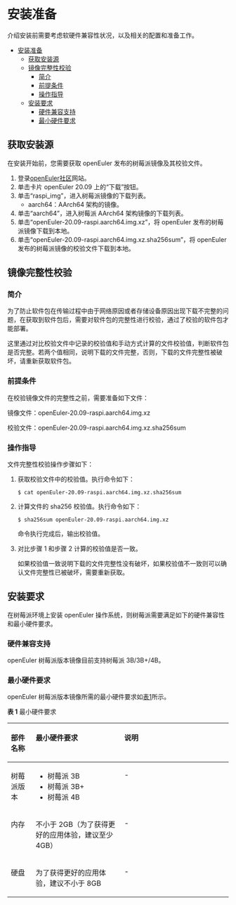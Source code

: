 # 安装准备

介绍安装前需要考虑软硬件兼容性状况，以及相关的配置和准备工作。
<!-- TOC -->

- [安装准备](#安装准备)
    - [获取安装源](#获取安装源)
    - [镜像完整性校验](#镜像完整性校验)
        - [简介](#简介)
        - [前提条件](#前提条件)
        - [操作指导](#操作指导)
    - [安装要求](#安装要求)
        - [硬件兼容支持](#硬件兼容支持)
        - [最小硬件要求](#最小硬件要求)

<!-- /TOC -->

## 获取安装源

在安装开始前，您需要获取 openEuler 发布的树莓派镜像及其校验文件。

1.  登录[openEuler社区](https://openeuler.org)网站。
2.  单击卡片 openEuler 20.09 上的“下载”按钮。
3.  单击“raspi_img”，进入树莓派镜像的下载列表。
    -   aarch64：AArch64 架构的镜像。
4.  单击“aarch64”，进入树莓派 AArch64 架构镜像的下载列表。
5.  单击“openEuler-20.09-raspi.aarch64.img.xz”，将 openEuler 发布的树莓派镜像下载到本地。
6.  单击“openEuler-20.09-raspi.aarch64.img.xz.sha256sum”，将 openEuler 发布的树莓派镜像的校验文件下载到本地。

## 镜像完整性校验

### 简介

为了防止软件包在传输过程中由于网络原因或者存储设备原因出现下载不完整的问题，在获取到软件包后，需要对软件包的完整性进行校验，通过了校验的软件包才能部署。

这里通过对比校验文件中记录的校验值和手动方式计算的文件校验值，判断软件包是否完整。若两个值相同，说明下载的文件完整，否则，下载的文件完整性被破坏，请重新获取软件包。

### 前提条件

在校验镜像文件的完整性之前，需要准备如下文件：

镜像文件：openEuler-20.09-raspi.aarch64.img.xz

校验文件：openEuler-20.09-raspi.aarch64.img.xz.sha256sum

### 操作指导

文件完整性校验操作步骤如下：

1.  获取校验文件中的校验值。执行命令如下：

    ```
    $ cat openEuler-20.09-raspi.aarch64.img.xz.sha256sum
    ```

2.  计算文件的 sha256 校验值。执行命令如下：

    ```
    $ sha256sum openEuler-20.09-raspi.aarch64.img.xz
    ```
    
    命令执行完成后，输出校验值。

3.  对比步骤 1 和步骤 2 计算的校验值是否一致。

    如果校验值一致说明下载的文件完整性没有破坏，如果校验值不一致则可以确认文件完整性已被破坏，需要重新获取。

## 安装要求

在树莓派环境上安装 openEuler 操作系统，则树莓派需要满足如下的硬件兼容性和最小硬件要求。

### 硬件兼容支持

openEuler 树莓派版本镜像目前支持树莓派 3B/3B+/4B。

### 最小硬件要求

openEuler 树莓派版本镜像所需的最小硬件要求如[表1](#tff48b99c9bf24b84bb602c53229e2542)所示。

**表 1**  最小硬件要求

<a name="tff48b99c9bf24b84bb602c53229e2542"></a>

<table><thead align="left"><tr id="r36f08b63edea4973a8228200caa2a50b"><th class="cellrowborder" valign="top" width="11.19111911191119%" id="mcps1.2.4.1.1"><p id="aef3575d97cdf4dcfb65f8d0c8d2d4a76"><a name="aef3575d97cdf4dcfb65f8d0c8d2d4a76"></a><a name="aef3575d97cdf4dcfb65f8d0c8d2d4a76"></a><strong id="abf63bde6a66a4ce5b21d81948fcafe36"><a name="abf63bde6a66a4ce5b21d81948fcafe36"></a><a name="abf63bde6a66a4ce5b21d81948fcafe36"></a>部件名称</strong></p>
</th>
<th class="cellrowborder" valign="top" width="40.06400640064006%" id="mcps1.2.4.1.2"><p id="a919d3bb266c8432fb33c51fa8f3a4fc3"><a name="a919d3bb266c8432fb33c51fa8f3a4fc3"></a><a name="a919d3bb266c8432fb33c51fa8f3a4fc3"></a><strong id="a9386cf027c1e47d99651159bb62130e7"><a name="a9386cf027c1e47d99651159bb62130e7"></a><a name="a9386cf027c1e47d99651159bb62130e7"></a>最小硬件要求</strong></p>
</th>
<th class="cellrowborder" valign="top" width="48.74487448744874%" id="mcps1.2.4.1.3"><p id="a3ac7cf4867974c4990ee6deab716db5f"><a name="a3ac7cf4867974c4990ee6deab716db5f"></a><a name="a3ac7cf4867974c4990ee6deab716db5f"></a><strong id="a0206841e981640cf833dc2556a7def50"><a name="a0206841e981640cf833dc2556a7def50"></a><a name="a0206841e981640cf833dc2556a7def50"></a>说明</strong></p>
</th>
</tr>
</thead>
<tbody>
<tr id="ra68eff5c33a84bb2be6672a48a643d26"><td class="cellrowborder" valign="top" width="11.19111911191119%" headers="mcps1.2.4.1.1 "><p id="ac0a50d2069ab444cafff180647772df4"><a name="ac0a50d2069ab444cafff180647772df4"></a><a name="ac0a50d2069ab444cafff180647772df4"></a>树莓派版本</p>
</td>
<td class="cellrowborder" valign="top" width="40.06400640064006%" headers="mcps1.2.4.1.2 "><a name="ul97131912175915"></a><a name="ul97131912175915"></a><ul id="ul97131912175915"><li>树莓派 3B</li><li>树莓派 3B+</li><li>树莓派 4B</li></ul>
</td>
<td class="cellrowborder" valign="top" width="48.74487448744874%" headers="mcps1.2.4.1.3 "><p id="a2601e9eece5f4c7bb02881c9ac647a61"><a name="a2601e9eece5f4c7bb02881c9ac647a61"></a><a name="a2601e9eece5f4c7bb02881c9ac647a61"></a>-</p>
</td>
</tr>
<tr id="rf2a5d43b74894a0882b7c17bdfeb697f"><td class="cellrowborder" valign="top" width="11.19111911191119%" headers="mcps1.2.4.1.1 "><p id="ad00611ec129a41a9841fb579eece7804"><a name="ad00611ec129a41a9841fb579eece7804"></a><a name="ad00611ec129a41a9841fb579eece7804"></a>内存</p>
</td>
<td class="cellrowborder" valign="top" width="40.06400640064006%" headers="mcps1.2.4.1.2 "><p id="a94efe642b8694e5a85747e123b951efc"><a name="a94efe642b8694e5a85747e123b951efc"></a><a name="a94efe642b8694e5a85747e123b951efc"></a>不小于 2GB（为了获得更好的应用体验，建议至少 4GB）</p>
</td>
<td class="cellrowborder" valign="top" width="48.74487448744874%" headers="mcps1.2.4.1.3 "><p id="abfb44d28dca741f68df94e4e276d2410"><a name="abfb44d28dca741f68df94e4e276d2410"></a><a name="abfb44d28dca741f68df94e4e276d2410"></a>-</p>
</td>
</tr>
<tr id="rd2c1ebd93ea64e85a5f3fc88dc5ba456"><td class="cellrowborder" valign="top" width="11.19111911191119%" headers="mcps1.2.4.1.1 "><p id="afd36954546334c1681b5a391bbc386ae"><a name="afd36954546334c1681b5a391bbc386ae"></a><a name="afd36954546334c1681b5a391bbc386ae"></a>硬盘</p>
</td>
<td class="cellrowborder" valign="top" width="40.06400640064006%" headers="mcps1.2.4.1.2 "><p id="p1224172312719"><a name="p1224172312719"></a><a name="p1224172312719"></a>为了获得更好的应用体验，建议不小于 8GB</p>
</td>
<td class="cellrowborder" valign="top" width="48.74487448744874%" headers="mcps1.2.4.1.3 "><p id="acc0affdd82e34f32966171e21855ef40"><a name="acc0affdd82e34f32966171e21855ef40"></a><a name="acc0affdd82e34f32966171e21855ef40"></a>-</p>
</td>
</tr>
</tbody>
</table>
